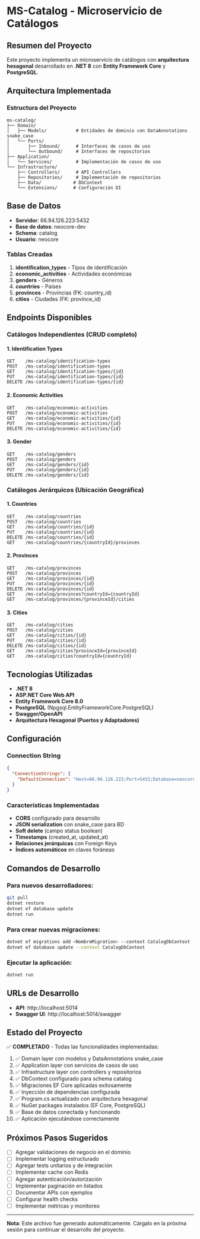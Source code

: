 # MS-Catalog - Microservicio de Catálogos

## Resumen del Proyecto

Este proyecto implementa un microservicio de catálogos con **arquitectura hexagonal** desarrollado en **.NET 8** con **Entity Framework Core** y **PostgreSQL**.

## Arquitectura Implementada

### Estructura del Proyecto
```
ms-catalog/
├── Domain/
│   ├── Models/           # Entidades de dominio con DataAnnotations snake_case
│   └── Ports/
│       ├── Inbound/      # Interfaces de casos de uso
│       └── Outbound/     # Interfaces de repositorios
├── Application/
│   └── Services/         # Implementación de casos de uso
└── Infrastructure/
    ├── Controllers/      # API Controllers
    ├── Repositories/     # Implementación de repositorios
    ├── Data/            # DbContext
    └── Extensions/      # Configuración DI
```

## Base de Datos

- **Servidor**: 66.94.126.223:5432
- **Base de datos**: neocore-dev
- **Schema**: catalog
- **Usuario**: neocore

### Tablas Creadas
1. **identification_types** - Tipos de identificación
2. **economic_activities** - Actividades económicas  
3. **genders** - Géneros
4. **countries** - Países
5. **provinces** - Provincias (FK: country_id)
6. **cities** - Ciudades (FK: province_id)

## Endpoints Disponibles

### Catálogos Independientes (CRUD completo)

#### 1. Identification Types
```
GET    /ms-catalog/identification-types
POST   /ms-catalog/identification-types
GET    /ms-catalog/identification-types/{id}
PUT    /ms-catalog/identification-types/{id}
DELETE /ms-catalog/identification-types/{id}
```

#### 2. Economic Activities
```
GET    /ms-catalog/economic-activities
POST   /ms-catalog/economic-activities
GET    /ms-catalog/economic-activities/{id}
PUT    /ms-catalog/economic-activities/{id}
DELETE /ms-catalog/economic-activities/{id}
```

#### 3. Gender
```
GET    /ms-catalog/genders
POST   /ms-catalog/genders
GET    /ms-catalog/genders/{id}
PUT    /ms-catalog/genders/{id}
DELETE /ms-catalog/genders/{id}
```

### Catálogos Jerárquicos (Ubicación Geográfica)

#### 1. Countries
```
GET    /ms-catalog/countries
POST   /ms-catalog/countries
GET    /ms-catalog/countries/{id}
PUT    /ms-catalog/countries/{id}
DELETE /ms-catalog/countries/{id}
GET    /ms-catalog/countries/{countryId}/provinces
```

#### 2. Provinces
```
GET    /ms-catalog/provinces
POST   /ms-catalog/provinces
GET    /ms-catalog/provinces/{id}
PUT    /ms-catalog/provinces/{id}
DELETE /ms-catalog/provinces/{id}
GET    /ms-catalog/provinces?countryId={countryId}
GET    /ms-catalog/provinces/{provinceId}/cities
```

#### 3. Cities
```
GET    /ms-catalog/cities
POST   /ms-catalog/cities
GET    /ms-catalog/cities/{id}
PUT    /ms-catalog/cities/{id}
DELETE /ms-catalog/cities/{id}
GET    /ms-catalog/cities?provinceId={provinceId}
GET    /ms-catalog/cities?countryId={countryId}
```

## Tecnologías Utilizadas

- **.NET 8**
- **ASP.NET Core Web API**
- **Entity Framework Core 8.0**
- **PostgreSQL** (Npgsql.EntityFrameworkCore.PostgreSQL)
- **Swagger/OpenAPI**
- **Arquitectura Hexagonal (Puertos y Adaptadores)**

## Configuración

### Connection String
```json
{
  "ConnectionStrings": {
    "DefaultConnection": "Host=66.94.126.223;Port=5432;Database=neocore-dev;Username=neocore;Password=K7qlv33274HGCw1mMz"
  }
}
```

### Características Implementadas
- **CORS** configurado para desarrollo
- **JSON serialization** con snake_case para BD
- **Soft delete** (campo status boolean)
- **Timestamps** (created_at, updated_at)
- **Relaciones jerárquicas** con Foreign Keys
- **Índices automáticos** en claves foráneas

## Comandos de Desarrollo

### Para nuevos desarrolladores:
```bash
git pull
dotnet restore
dotnet ef database update
dotnet run
```

### Para crear nuevas migraciones:
```bash
dotnet ef migrations add <NombreMigration> --context CatalogDbContext
dotnet ef database update --context CatalogDbContext
```

### Ejecutar la aplicación:
```bash
dotnet run
```

## URLs de Desarrollo
- **API**: http://localhost:5014
- **Swagger UI**: http://localhost:5014/swagger

## Estado del Proyecto

✅ **COMPLETADO** - Todas las funcionalidades implementadas:

1. ✅ Domain layer con modelos y DataAnnotations snake_case
2. ✅ Application layer con servicios de casos de uso  
3. ✅ Infrastructure layer con controllers y repositorios
4. ✅ DbContext configurado para schema catalog
5. ✅ Migraciones EF Core aplicadas exitosamente
6. ✅ Inyección de dependencias configurada
7. ✅ Program.cs actualizado con arquitectura hexagonal
8. ✅ NuGet packages instalados (EF Core, PostgreSQL)
9. ✅ Base de datos conectada y funcionando
10. ✅ Aplicación ejecutándose correctamente

## Próximos Pasos Sugeridos

- [ ] Agregar validaciones de negocio en el dominio
- [ ] Implementar logging estructurado
- [ ] Agregar tests unitarios y de integración
- [ ] Implementar cache con Redis
- [ ] Agregar autenticación/autorización
- [ ] Implementar paginación en listados
- [ ] Documentar APIs con ejemplos
- [ ] Configurar health checks
- [ ] Implementar métricas y monitoreo

---

**Nota**: Este archivo fue generado automáticamente. Cárgalo en la próxima sesión para continuar el desarrollo del proyecto.